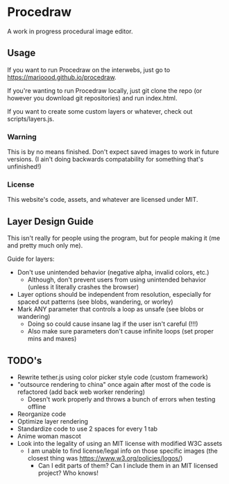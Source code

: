 # Procedraw
A work in progress procedural image editor.

## Usage
If you want to run Procedraw on the interwebs, just go to https://marioood.github.io/procedraw.

If you're wanting to run Procedraw locally, just git clone the repo (or however you download git repositories) and run index.html.

If you want to create some custom layers or whatever, check out scripts/layers.js.

### Warning
This is by no means finished. Don't expect saved images to work in future versions. (I ain't doing backwards compatability for something that's unfinished!)

### License
This website's code, assets, and whatever are licensed under MIT.

## Layer Design Guide
This isn't really for people using the program, but for people making it (me and pretty much only me).

Guide for layers:
* Don't use unintended behavior (negative alpha, invalid colors, etc.)
	* Although, don't prevent users from using unintended behavior (unless it literally crashes the browser)
* Layer options should be independent from resolution, especially for spaced out patterns (see blobs, wandering, or worley)
* Mark ANY parameter that controls a loop as unsafe (see blobs or wandering)
    * Doing so could cause insane lag if the user isn't careful (!!!)
	* Also make sure parameters don't cause infinite loops (set proper mins and maxes)
    
## TODO's
* Rewrite tether.js using color picker style code (custom framework)
* "outsource rendering to china" once again after most of the code is refactored (add back web worker rendering)
    * Doesn't work properly and throws a bunch of errors when testing offline
* Reorganize code
* Optimize layer rendering
* Standardize code to use 2 spaces for every 1 tab
* Anime woman mascot
* Look into the legality of using an MIT license with modified W3C assets
	* I am unable to find license/legal info on those specific images (the closest thing was https://www.w3.org/policies/logos/)
		* Can I edit parts of them? Can I include them in an MIT licensed project? Who knows!